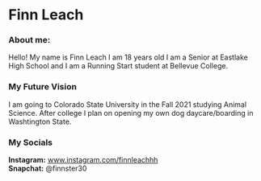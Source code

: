 <html>
	<head>
		<h1>Finn Leach</h1>
	</head>
<h3>About me:</h3>
Hello! My name is Finn Leach I am 18 years old I am a Senior at Eastlake High School and I am a Running Start student at Bellevue College.<br>
<h3>My Future Vision</h3>
I am going to Colorado State University in the Fall 2021 studying Animal Science. After college I plan on opening my own dog daycare/boarding in Washtington State.<br>
<h3>My Socials</h3>
<strong>Instagram:</strong> <a href="https://www.instagram.com/finnleachhh/">www.instagram.com/finnleachhh</a><br>
<strong>Snapchat:</strong> @finnster30
</html>
